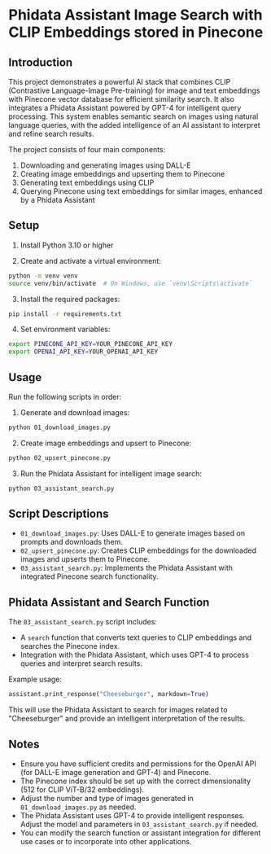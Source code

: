 # Phidata Assistant Image Search with CLIP Embeddings stored in Pinecone

## Introduction

This project demonstrates a powerful AI stack that combines CLIP (Contrastive Language-Image Pre-training) for image and text embeddings with Pinecone vector database for efficient similarity search. It also integrates a Phidata Assistant powered by GPT-4 for intelligent query processing. This system enables semantic search on images using natural language queries, with the added intelligence of an AI assistant to interpret and refine search results.

The project consists of four main components:
1. Downloading and generating images using DALL-E
2. Creating image embeddings and upserting them to Pinecone
3. Generating text embeddings using CLIP
4. Querying Pinecone using text embeddings for similar images, enhanced by a Phidata Assistant

## Setup

1. Install Python 3.10 or higher

2. Create and activate a virtual environment:
```bash
python -m venv venv
source venv/bin/activate  # On Windows, use `venv\Scripts\activate`
```

3. Install the required packages:
```bash
pip install -r requirements.txt
```

4. Set environment variables:
```bash
export PINECONE_API_KEY=YOUR_PINECONE_API_KEY
export OPENAI_API_KEY=YOUR_OPENAI_API_KEY
```

## Usage

Run the following scripts in order:

1. Generate and download images:
```bash
python 01_download_images.py
```

2. Create image embeddings and upsert to Pinecone:
```bash
python 02_upsert_pinecone.py
```

3. Run the Phidata Assistant for intelligent image search:
```bash
python 03_assistant_search.py
```

## Script Descriptions

- `01_download_images.py`: Uses DALL-E to generate images based on prompts and downloads them.
- `02_upsert_pinecone.py`: Creates CLIP embeddings for the downloaded images and upserts them to Pinecone.
- `03_assistant_search.py`: Implements the Phidata Assistant with integrated Pinecone search functionality.

## Phidata Assistant and Search Function

The `03_assistant_search.py` script includes:

- A `search` function that converts text queries to CLIP embeddings and searches the Pinecone index.
- Integration with the Phidata Assistant, which uses GPT-4 to process queries and interpret search results.

Example usage:

```python
assistant.print_response("Cheeseburger", markdown=True)
```

This will use the Phidata Assistant to search for images related to "Cheeseburger" and provide an intelligent interpretation of the results.

## Notes

- Ensure you have sufficient credits and permissions for the OpenAI API (for DALL-E image generation and GPT-4) and Pinecone.
- The Pinecone index should be set up with the correct dimensionality (512 for CLIP ViT-B/32 embeddings).
- Adjust the number and type of images generated in `01_download_images.py` as needed.
- The Phidata Assistant uses GPT-4 to provide intelligent responses. Adjust the model and parameters in `03_assistant_search.py` if needed.
- You can modify the search function or assistant integration for different use cases or to incorporate into other applications.